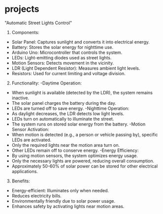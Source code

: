 # projects

"Automatic Street Lights Control"
1. Components:
 - Solar Panel: Captures sunlight and converts it into electrical energy.
 - Battery: Stores the solar energy for nighttime use.
 - Arduino Uno: Microcontroller that controls the system.
 - LEDs: Light-emitting diodes used as street lights.
 - Motion Sensors: Detects movement in the vicinity.
 - LDR (Light Dependent Resistor): Measures ambient light levels.
 - Resistors: Used for current limiting and voltage division.

2. Functionality:
 -Daytime Operation:
 - When sunlight is available (detected by the LDR), the system remains inactive.
 - The solar panel charges the battery during the day.
 - LEDs are turned off to save energy.
 -Nighttime Operation:
 - As daylight decreases, the LDR detects low light levels.
 - LEDs turn on automatically to illuminate the street.
 - The system runs on stored solar energy from the battery.
 -Motion Sensor Activation:
 - When motion is detected (e.g., a person or vehicle passing by), specific LEDs are activated.
 - Only the required lights near the motion area turn on.
 - Other LEDs remain off to conserve energy.
 -Energy Efficiency:
 - By using motion sensors, the system optimizes energy usage.
 - Only the necessary lights are powered, reducing overall consumption.
 - Approximately 50-60% of solar power can be stored for other electrical applications.

3. Benefits:
 - Energy-efficient: Illuminates only when needed.
 - Reduces electricity bills.
 - Environmentally friendly due to solar power usage.
 - Enhances safety by activating lights near motion areas.
